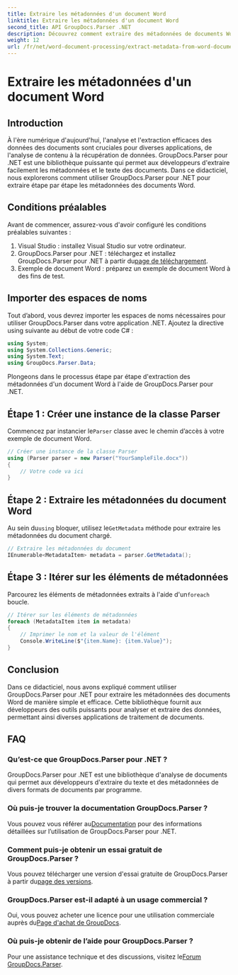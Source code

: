 ```yaml
---
title: Extraire les métadonnées d'un document Word
linktitle: Extraire les métadonnées d'un document Word
second_title: API GroupDocs.Parser .NET
description: Découvrez comment extraire des métadonnées de documents Word à l'aide de GroupDocs.Parser pour .NET. Étapes simples pour analyser et récupérer les informations du document.
weight: 12
url: /fr/net/word-document-processing/extract-metadata-from-word-document/
---
```


# Extraire les métadonnées d'un document Word

## Introduction
À l'ère numérique d'aujourd'hui, l'analyse et l'extraction efficaces des données des documents sont cruciales pour diverses applications, de l'analyse de contenu à la récupération de données. GroupDocs.Parser pour .NET est une bibliothèque puissante qui permet aux développeurs d'extraire facilement les métadonnées et le texte des documents. Dans ce didacticiel, nous explorerons comment utiliser GroupDocs.Parser pour .NET pour extraire étape par étape les métadonnées des documents Word.
## Conditions préalables
Avant de commencer, assurez-vous d'avoir configuré les conditions préalables suivantes :
1. Visual Studio : installez Visual Studio sur votre ordinateur.
2.  GroupDocs.Parser pour .NET : téléchargez et installez GroupDocs.Parser pour .NET à partir du[page de téléchargement](https://releases.groupdocs.com/parser/net/).
3. Exemple de document Word : préparez un exemple de document Word à des fins de test.
## Importer des espaces de noms
Tout d’abord, vous devrez importer les espaces de noms nécessaires pour utiliser GroupDocs.Parser dans votre application .NET. Ajoutez la directive using suivante au début de votre code C# :
```csharp
using System;
using System.Collections.Generic;
using System.Text;
using GroupDocs.Parser.Data;
```
Plongeons dans le processus étape par étape d'extraction des métadonnées d'un document Word à l'aide de GroupDocs.Parser pour .NET.
## Étape 1 : Créer une instance de la classe Parser
 Commencez par instancier le`Parser` classe avec le chemin d’accès à votre exemple de document Word.
```csharp
// Créer une instance de la classe Parser
using (Parser parser = new Parser("YourSampleFile.docx"))
{
    // Votre code va ici
}
```
## Étape 2 : Extraire les métadonnées du document Word
 Au sein du`using` bloquer, utilisez le`GetMetadata` méthode pour extraire les métadonnées du document chargé.
```csharp
// Extraire les métadonnées du document
IEnumerable<MetadataItem> metadata = parser.GetMetadata();
```
## Étape 3 : Itérer sur les éléments de métadonnées
 Parcourez les éléments de métadonnées extraits à l'aide d'un`foreach` boucle.
```csharp
// Itérer sur les éléments de métadonnées
foreach (MetadataItem item in metadata)
{
    // Imprimer le nom et la valeur de l'élément
    Console.WriteLine($"{item.Name}: {item.Value}");
}
```
## Conclusion
Dans ce didacticiel, nous avons expliqué comment utiliser GroupDocs.Parser pour .NET pour extraire les métadonnées des documents Word de manière simple et efficace. Cette bibliothèque fournit aux développeurs des outils puissants pour analyser et extraire des données, permettant ainsi diverses applications de traitement de documents.

## FAQ
### Qu’est-ce que GroupDocs.Parser pour .NET ?
GroupDocs.Parser pour .NET est une bibliothèque d'analyse de documents qui permet aux développeurs d'extraire du texte et des métadonnées de divers formats de documents par programme.
### Où puis-je trouver la documentation GroupDocs.Parser ?
 Vous pouvez vous référer au[Documentation](https://tutorials.groupdocs.com/parser/net/) pour des informations détaillées sur l’utilisation de GroupDocs.Parser pour .NET.
### Comment puis-je obtenir un essai gratuit de GroupDocs.Parser ?
 Vous pouvez télécharger une version d'essai gratuite de GroupDocs.Parser à partir du[page des versions](https://releases.groupdocs.com/).
### GroupDocs.Parser est-il adapté à un usage commercial ?
 Oui, vous pouvez acheter une licence pour une utilisation commerciale auprès du[Page d'achat de GroupDocs](https://purchase.groupdocs.com/buy).
### Où puis-je obtenir de l’aide pour GroupDocs.Parser ?
 Pour une assistance technique et des discussions, visitez le[Forum GroupDocs.Parser](https://forum.groupdocs.com/c/parser/17).
